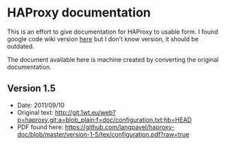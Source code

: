 HAProxy documentation
=====================

This is an effort to give documentation for HAProxy to usable form.
I found google code wiki version [here](http://code.google.com/p/haproxy-docs/) but I don't know version, it should be outdated.

The document available here is machine created by converting the original documentation.

Version 1.5 
-----------
* Date: 2011/09/10
* Original text: http://git.1wt.eu/web?p=haproxy.git;a=blob_plain;f=doc/configuration.txt;hb=HEAD
* PDF found here: https://github.com/langpavel/haproxy-doc/blob/master/version-1-5/tex/configuration.pdf?raw=true

